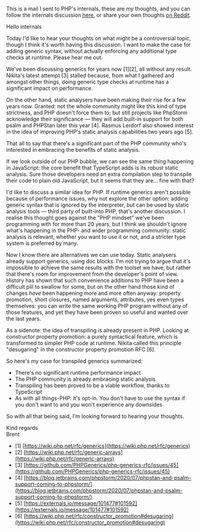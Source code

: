 <div class="author footnotes">

This is a mail I sent to PHP's internals, these are my thoughts, and you can follow the internals discussion [here](https://externals.io/message/111875), or share your own thoughts [on Reddit](https://www.reddit.com/r/PHP/comments/iuhtgd/ive_proposed_an_approach_to_generics_on_internals/?).

</div>

Hello internals

Today I'd like to hear your thoughts on what might be a controversial topic, though I think it's worth having this discussion. I want to make the case for adding generic syntax, without actually enforcing any additional type checks at runtime. Please hear me out.

We've been discussing generics for years now [1][2], all without any result. Nikita's latest attempt [3] stalled because, from what I gathered and amongst other things, doing generic type checks at runtime has a significant impact on performance.

On the other hand, static analysers have been making their rise for a few years now. Granted: not the whole community might like this kind of type strictness, and PHP doesn't force them to; but still projects like PhpStorm acknowledge their significance — they will add built-in support for both psalm and PHPStan later this year [4]. Rasmus Lerdorf also showed interest in the idea of improving PHP's static analysis capabilities two years ago [5].

That all to say that there's a significant part of the PHP community who's interested in embracing the benefits of static analysis. 

If we look outside of our PHP bubble, we can see the same thing happening in JavaScript: the core benefit that TypeScript adds is its robust static analysis. Sure those developers need an extra compilation step to transpile their code to plain old JavaScript, but it seems that they are… fine with that?

I'd like to discuss a similar idea for PHP. If runtime generics aren't possible because of performance issues, why not explore the other option: adding generic syntax that is ignored by the interpreter, but can be used by static analysis tools — third party of built-into PHP, that's another discussion. I realise this thought goes against the "PHP mindset" we've been programming with for more than 20 years, but I think we shouldn't ignore what's happening in the PHP- and wider programming community: static analysis is relevant, whether you want to use it or not, and a stricter type system is preferred by many.

Now I know there are alternatives we can use today. Static analysers already support generics, using doc blocks. I'm not trying to argue that it's impossible to achieve the same results with the toolset we have, but rather that there's room for improvement from the developer's point of view. History has shown that such convenience additions to PHP have been a difficult pill to swallow for some, but on the other hand those kind of changes _have_ been happening more and more often anyway: property promotion, short closures, named arguments, attributes, yes even types themselves: you can write the same working PHP program without any of those features, and yet they have been proven so useful and wanted over the last years.

As a sidenote: the idea of transpiling is already present in PHP. Looking at constructor property promotion: a purely syntactical feature, which is transformed to simpler PHP code at runtime. Nikita called this principle "desugaring" in the constructor property promotion RFC [6].

So here's my case for transpiled generics summarized:

- There's no significant runtime performance impact
- The PHP community is already embracing static analysis
- Transpiling has been proved to be a viable workflow, thanks to TypeScript
- As with all things-PHP: it's opt-in. You don't have to use the syntax if you don't want to and you won't experience any downsides

So with all that being said, I'm looking forward to hearing your thoughts. 

Kind regards<br>
Brent

- [1] [https://wiki.php.net/rfc/generics](https://wiki.php.net/rfc/generics)
- [2] [https://wiki.php.net/rfc/generic-arrays](https://wiki.php.net/rfc/generic-arrays)
- [3] [https://github.com/PHPGenerics/php-generics-rfc/issues/45](https://github.com/PHPGenerics/php-generics-rfc/issues/45)
- [4] [https://blog.jetbrains.com/phpstorm/2020/07/phpstan-and-psalm-support-coming-to-phpstorm/](https://blog.jetbrains.com/phpstorm/2020/07/phpstan-and-psalm-support-coming-to-phpstorm/)
- [5] [https://externals.io/message/101477#101592](https://externals.io/message/101477#101592)
- [6] [https://wiki.php.net/rfc/constructor_promotion#desugaring](https://wiki.php.net/rfc/constructor_promotion#desugaring)
